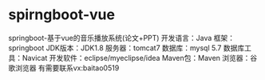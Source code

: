 # spirngboot-vue
springboot-基于vue的音乐播放系统(论文+PPT)
开发语言：Java
框架：springboot
JDK版本：JDK1.8
服务器：tomcat7
数据库：mysql 5.7
数据库工具：Navicat
开发软件：eclipse/myeclipse/idea
Maven包：Maven
浏览器：谷歌浏览器
有需要联系vx:baitao0519

